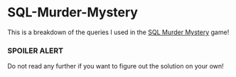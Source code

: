 # SQL-Murder-Mystery
This is a breakdown of the queries I used in the [SQL Murder Mystery](https://mystery.knightlab.com/) game!

### SPOILER ALERT
Do not read any further if you want to figure out the solution on your own!

